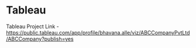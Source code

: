 # Tableau
Tableau Project Link - https://public.tableau.com/app/profile/bhavana.alle/viz/ABCCompanyPvtLtd/ABCCompany?publish=yes

